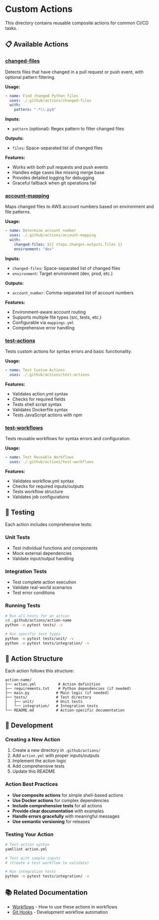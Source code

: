 # Custom Actions

This directory contains reusable composite actions for common CI/CD tasks.

## 📋 Available Actions

### [changed-files](changed-files/)

Detects files that have changed in a pull request or push event, with optional pattern filtering.

**Usage:**
```yaml
- name: Find changed Python files
  uses: ./.github/actions/changed-files
  with:
    pattern: ".*\\.py$"
```

**Inputs:**
- `pattern` (optional): Regex pattern to filter changed files

**Outputs:**
- `files`: Space-separated list of changed files

**Features:**
- Works with both pull requests and push events
- Handles edge cases like missing merge base
- Provides detailed logging for debugging
- Graceful fallback when git operations fail

### [account-mapping](account-mapping/)

Maps changed files to AWS account numbers based on environment and file patterns.

**Usage:**
```yaml
- name: Determine account number
  uses: ./.github/actions/account-mapping
  with:
    changed-files: ${{ steps.changes.outputs.files }}
    environment: "dev"
```

**Inputs:**
- `changed-files`: Space-separated list of changed files
- `environment`: Target environment (dev, prod, etc.)

**Outputs:**
- `account_number`: Comma-separated list of account numbers

**Features:**
- Environment-aware account routing
- Supports multiple file types (src, tests, etc.)
- Configurable via `mappings.yml`
- Comprehensive error handling

### [test-actions](test-actions/)

Tests custom actions for syntax errors and basic functionality.

**Usage:**
```yaml
- name: Test Custom Actions
  uses: ./.github/actions/test-actions
```

**Features:**
- Validates action.yml syntax
- Checks for required fields
- Tests shell script syntax
- Validates Dockerfile syntax
- Tests JavaScript actions with npm

### [test-workflows](test-workflows/)

Tests reusable workflows for syntax errors and configuration.

**Usage:**
```yaml
- name: Test Reusable Workflows
  uses: ./.github/actions/test-workflows
```

**Features:**
- Validates workflow.yml syntax
- Checks for required inputs/outputs
- Tests workflow structure
- Validates job configurations

## 🧪 Testing

Each action includes comprehensive tests:

### Unit Tests
- Test individual functions and components
- Mock external dependencies
- Validate input/output handling

### Integration Tests
- Test complete action execution
- Validate real-world scenarios
- Test error conditions

### Running Tests
```bash
# Run all tests for an action
cd .github/actions/action-name
python -m pytest tests/ -v

# Run specific test types
python -m pytest tests/unit/ -v
python -m pytest tests/integration/ -v
```

## 📁 Action Structure

Each action follows this structure:
```
action-name/
├── action.yml          # Action definition
├── requirements.txt    # Python dependencies (if needed)
├── main.py            # Main logic (if needed)
├── tests/             # Test directory
│   ├── unit/          # Unit tests
│   └── integration/   # Integration tests
└── README.md          # Action-specific documentation
```

## 🔧 Development

### Creating a New Action

1. Create a new directory in `.github/actions/`
2. Add `action.yml` with proper inputs/outputs
3. Implement the action logic
4. Add comprehensive tests
5. Update this README

### Action Best Practices

- **Use composite actions** for simple shell-based actions
- **Use Docker actions** for complex dependencies
- **Include comprehensive tests** for all actions
- **Provide clear documentation** with examples
- **Handle errors gracefully** with meaningful messages
- **Use semantic versioning** for releases

### Testing Your Action

```bash
# Test action syntax
yamllint action.yml

# Test with sample inputs
# (Create a test workflow to validate)

# Run integration tests
python -m pytest tests/integration/ -v
```

## 📚 Related Documentation

- [Workflows](../workflows/README.md) - How to use these actions in workflows
- [Git Hooks](../../hooks/README.md) - Development workflow automation
